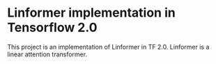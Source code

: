 # Linformer implementation in Tensorflow 2.0

This project is an implementation of Linformer in TF 2.0. Linformer is a linear attention transformer.
